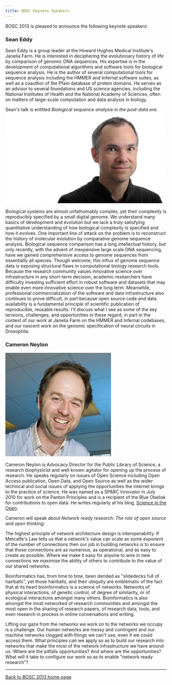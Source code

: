 ```yaml
---
title: BOSC Keynote Speakers
---
```


BOSC 2013 is pleased to announce the following keynote speakers:

### Sean Eddy

Sean Eddy is a group leader at the Howard Hughes Medical Institute's
Janelia Farm. He is interested in deciphering the evolutionary history
of life by comparison of genomic DNA sequences. His expertise is in the
development of computational algorithms and software tools for
biological sequence analysis. He is the author of several computational
tools for sequence analysis including the HMMER and Infernal software
suites, as well as a coauthor of the Pfam database of protein domains.
He serves as an advisor to several foundations and US science agencies,
including the National Institutes of Health and the National Academy of
Sciences, often on matters of large-scale computation and data analysis
in biology.

Sean's talk is entitled *Biological sequence analysis in the post-data
era*. ![Sean Eddy](SeanEddy.jpg "fig:Sean Eddy")

  
Biological systems are almost unfathomably complex, yet their complexity
is reproducibly specified by a small digital genome. We understand many
basics of development and evolution but we lack a truly satisfying
quantitative understanding of how biological complexity is specified and
how it evolves. One important line of attack on the problem is to
reconstruct the history of molecular evolution by comparative genome
sequence analysis. Biological sequence comparison has a long
intellectual history, but only recently, with the advent of inexpensive
large scale DNA sequencing, have we gained comprehensive access to
genome sequences from essentially all species. Though welcome, this
influx of genome sequence data is exposing structural flaws in
computational biology research tools. Because the research community
values innovative science over infrastructure in any short-term
decision, academic researchers have difficulty investing sufficient
effort in robust software and datasets that may enable even more
innovative science over the long term. Meanwhile, professional
commercialization of the software and data infrastructure also continues
to prove difficult, in part because open source code and data
availability is a fundamental principle of scientific publication of
reproducible, reusable results. I'll discuss what I see as some of the
key tensions, challenges, and opportunities in these regard, in part in
the context of our work at Janelia Farm on the HMMER and Infernal
codebases, and our nascent work on the genomic specification of neural
circuits in Drosophila.

### Cameron Neylon

![Cameron Neylon](Neylon.jpg "Cameron Neylon")

Cameron Neylon is Advocacy Director for the Public Library of Science, a
research biophysicist and well known agitator for opening up the process
of research. He speaks regularly on issues of Open Science including
Open Access publication, Open Data, and Open Source as well as the wider
technical and social issues of applying the opportunities the internet
brings to the practice of science. He was named as a SPARC Innovator in
July 2010 for work on the Panton Principles and is a recipient of the
Blue Obelisk for contributions to open data. He writes regularly at his
blog, [Science in the Open](http://cameronneylon.net/).

Cameron will speak about *Network ready research: The role of open
source and open thinking*:

  
The highest principle of network architecture design
is interoperability. If Metcalfe's Law tells us that a network's value
can scale as some exponent of the number of connections then our job in
building networks is to ensure that those connections are as numerous,
as operational, and as easy to create as possible. Where we make it easy
for anyone to wire in new connections we maximise the ability of others
to contribute to the value of our shared networks.

<!-- -->

  
Bioinformatics has, from time to time, been derided as "slidedecks full
of hairballs", yet those hairballs, and their ubiquity are emblematic of
the fact that at its heart bioinformatics is a science of networks.
Networks of physical interactions, of genetic control, of degree of
similarity, or of ecological interactions amongst many others.
Bioinformatics is also amongst the most networked of research
communities and amongst the most open in the sharing of research papers,
of research data, tools, and even research in process in online
conversations and writing.

<!-- -->

  
Lifting our gaze from the networks we work on to the networks we occupy
is a challenge. Our human networks are messy and contingent and our
machine networks clogged with things we can't use, even if we could
access them. What principles can we apply so as to build our research
into networks that make the most of the network infrastructure we have
around us. Where are the pitfalls opportunities? And where are the
opportunities? What will it take to configure our work so as to enable
"network ready research"?

------------------------------------------------------------------------

[Back to BOSC 2013 home page](BOSC_2013 "wikilink")
